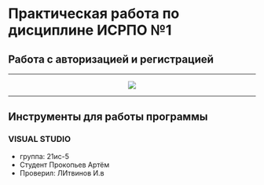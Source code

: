# Практическая работа по дисциплине ИСРПО №1
## Работа с авторизацией и регистрацией

-----

<p align='center'><img src="https://ae01.alicdn.com/kf/He131522fc7944e3bbb9beda1d1f0e748r.jpg"
 src= width="300" ></p>

 ----- 

## Инструменты для работы программы
### VISUAL STUDIO

* группа: 21ис-5 
* Студент Прокопьев Артём 
* Проверил: ЛИтвинов И.в
